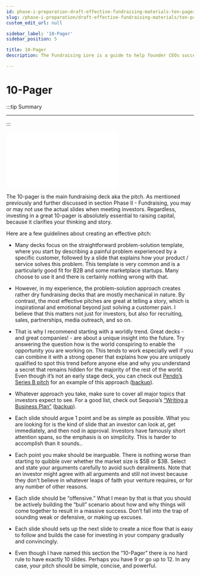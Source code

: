 ```yaml
---
id: phase-i-preparation-draft-effective-fundraising-materials-ten-pager
slug: /phase-i-preparation/draft-effective-fundraising-materials/ten-pager
custom_edit_url: null

sidebar_label: '10-Pager'
sidebar_position: 5

title: 10-Pager
description: The Fundraising Lore is a guide to help founder CEOs successfully raise early-stage VC financing from Silicon Valley investors.

---
```


# 10-Pager

:::tip Summary

****

:::

<object data="/backups/Pendo-Series-B-Pitch-Presentation_watermark.pdf" type="application/pdf" width="870px" height="700px">
    <embed src="/backups/Pendo-Series-B-Pitch-Presentation_watermark.pdf">
    </embed>
</object>

The 10-pager is the main fundraising deck aka the pitch. As mentioned previously and further discussed in section Phase II - Fundraising, you may or may not use the actual slides when meeting investors. Regardless, investing in a great 10-pager is absolutely essential to raising capital, because it clarifies your thinking and story. 

Here are a few guidelines about creating an effective pitch: 

* Many decks focus on the straightforward problem-solution template, where you start by describing a painful problem experienced by a specific customer, followed by a slide that explains how your product / service solves this problem. This template is very common and is a particularly good fit for B2B and some marketplace startups. Many choose to use it and there is certainly nothing wrong with that. 

* However, in my experience, the problem-solution approach creates rather dry fundraising decks that are mostly mechanical in nature. By contrast, the most effective pitches are great at telling a story, which is inspirational and emotional beyond just solving a customer pain. I believe that this matters not just for investors, but also for recruiting, sales, partnerships, media outreach, and so on. 

* That is why I recommend starting with a worldly trend. Great decks - and great companies! - are about a unique insight into the future. Try answering the question how is the world conspiring to enable the opportunity you are working on. This tends to work especially well if you can combine it with a strong opener that explains how you are uniquely qualified to spot this trend before anyone else and why you understand a secret that remains hidden for the majority of the rest of the world. Even though it’s not an early stage deck, you can check out [Pendo’s Series B pitch](https://www.pendo.io/pendo-blog/pendos-series-b-slide-deck/) for an example of this approach ([backup](https://www.dropbox.com/s/sbmwzqhniznzc0s/Pendo-Series-B-Pitch-Presentation_watermark.pdf?dl=0)).

* Whatever approach you take, make sure to cover all major topics that investors expect to see. For a good list, check out Sequoia’s [“Writing a Business Plan”](https://www.sequoiacap.com/article/writing-a-business-plan/) ([backup](https://www.dropbox.com/s/a4qgoy5xt3as5me/Sequoia%20-%20Writing%20a%20Business%20Plan.pdf?dl=0)).

* Each slide should argue 1 point and be as simple as possible. What you are looking for is the kind of slide that an investor can look at, get immediately, and then nod in approval. Investors have famously short attention spans, so the emphasis is on simplicity. This is harder to accomplish than it sounds..

* Each point you make should be inarguable. There is nothing worse than starting to quibble over whether the market size is $5B or $3B. Select and state your arguments carefully to avoid such derailments. Note that an investor might agree with all arguments and still not invest because they don’t believe in whatever leaps of faith your venture requires, or for any number of other reasons.

* Each slide should be “offensive.” What I mean by that is that you should be actively building the “bull” scenario about how and why things will come together to result in a massive success. Don’t fall into the trap of sounding weak or defensive, or making up excuses. 

* Each slide should sets up the next slide to create a nice flow that is easy to follow and builds the case for investing in your company gradually and convincingly. 

* Even though I have named this section the “10-Pager” there is no hard rule to have exactly 10 slides. Perhaps you have 9 or go up to 12. In any case, your pitch should be simple, concise, and powerful.